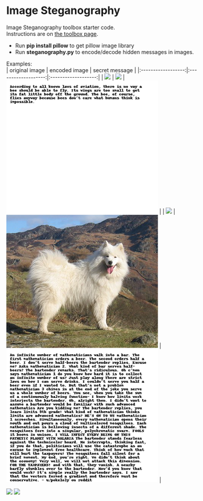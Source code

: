 
# Image Steganography

Image Steganography toolbox starter code.  
Instructions are on [the toolbox page](https://sd2020spring.github.io/toolboxes/image-steganography).  

- Run **pip install pillow** to get pillow image library  
- Run **steganography.py** to encode/decode hidden messages in images.  

Examples:  
| original image     |  encoded image      |  secret message     |
|:------------------:|:-------------------:|:-------------------:|
|  ![](images/samples/samoyed.png)  |  ![](images/samples/encoded_image.png)  |  ![](images/samples/decoded_image.png)  |
|  ![](images/samoyed2.png)  |  ![](images/encoded_image.png)  |  ![](images/decoded_image.png)  |


<img src="images/samples/samoyed.png" width="450"> <img src="images/samples/encoded_image.png" width="450">
